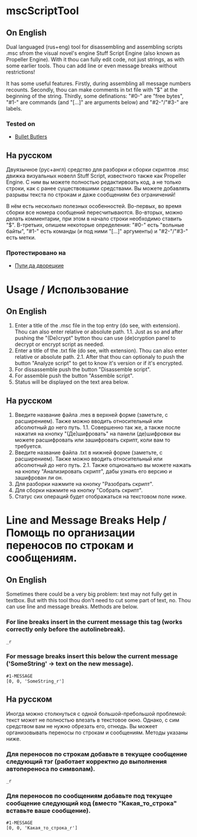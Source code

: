 # mscScriptTool
## On English
 Dual languaged (rus+eng) tool for disassembling and assembling scripts .msc sfrom the visual novel's engine Stuff Script Engine (also known as Propeller Engine). With it thou can fully edit code, not just strings, as with some earlier tools. Thou can add line or even message breaks without restrictions!
 
 It has some useful features.
 Firstly, during assembling all message numbers recounts.
 Secondly, thou can make comments in txt file with "$" at the beginning of the string.
 Thirdly, some definations: "#0-" are "free bytes", "#1-" are commands (and "\[...]" are arguments below) and "#2-"/"#3-" are labels.
 
 ### Tested on
- [Bullet Butlers](https://vndb.org/v445)
 
## На русском
 Двуязычное (рус+англ) средство для разборки и сборки скриптов .msc движка визуальных новелл Stuff Script, известного также как Propeller Engine. С ним вы можете полностью редактирвоать код, а не только строки, как с ранее существовшими средствами. Вы можете добавлять разрывы текста по строкам и даже сообщениям без ограничений!
 
 В нём есть несколько полезных особенностей.
 Во-первых, во время сборки все номера сообщений пересчитываются.
 Во-вторых, можно делать комментарии, при этом в начало строки необходимо ставить "$".
 В-третьих, опишем некоторые определения: "#0-" есть "вольные байты", "#1-" есть команды (и под ними "\[...]" аргументы) и "#2-"/"#3-" есть метки.
 
 ### Протестировано на
 - [Пули да дворецкие](https://vndb.org/v445)
 
 # Usage / Использование
## On English
1. Enter a title of the .msc file in the top entry (do see, with extension). Thou can also enter relative or absolute path.
1.1. Just as so and after pushing the "(De)crypt" bytton thou can use (de)cryption panel to decrypt or encrypt script as needed.
2. Enter a title of the .txt file (do see, with extension). Thou can also enter relative or absolute path.
2.1. After that thou can optionaly to push the button "Analyze script" to get to know it's version or if it's encrypted.
3. For dissassemble push the button "Disassemble script".
4. For assemble push the button "Assemble script".
5. Status will be displayed on the text area below.

## На русском
1. Введите название файла .mes в верхней форме (заметьте, с расширением). Также можно вводить относительный или абсолютный до него путь.
1.1. Совершенно так же, а также после нажатия на кнопку "(Де)шифровать" на панели (де)шифровки вы можете расшифровать или зашифровать скрипт, коли вам то требуется.
2. Введите название файла .txt в нижней форме (заметьте, с расширением). Также можно вводить относительный или абсолютный до него путь.
2.1. Также опционально вы можете нажать на кнопку "Анализировать скрипт", дабы узнать его версию и зашифрован ли он.
3. Для разборки нажмите на кнопку "Разобрать скрипт".
4. Для сборки нажмите на кнопку "Собрать скрипт".
5. Статус сих операций будет отображаться на текстовом поле ниже.

# Line and Message Breaks Help / Помощь по организации переносов по строкам и сообщениям.
## On English
Sometimes there could be a very big problem: text may not fully get in textbox. But with this tool thou don't need to cut some part of text, no. Thou can use line and message breaks. Methods are below.
### For line breaks insert in the current message this tag (works correctly only before the autolinebreak).
```
_r
```
### For message breaks insert this below the current message ('SomeString' -> text on the new message).
```
#1-MESSAGE
[0, 0, 'SomeString_r']
```

## На русском
Иногда можно столкнуться с одной большой-пребольшой проблемой: текст может не полностью влезать в текстовое окно. Однако, с сим средством вам не нужно обрезать его, отнюдь. Вы можеет организовывать переносы по строкам и сообщениям. Методы указаны ниже.
### Для переносов по строкам добавьте в текущее сообщение следующий тэг (работает корректно до выполнения автопереноса по символам).
```
_r
```
### Для переносов по сообщениям добавьте под текущее сообщение следующий код (вместо "Какая_то_строка" вставьте ваше сообщение).
```
#1-MESSAGE
[0, 0, 'Какая_то_строка_r']
```
